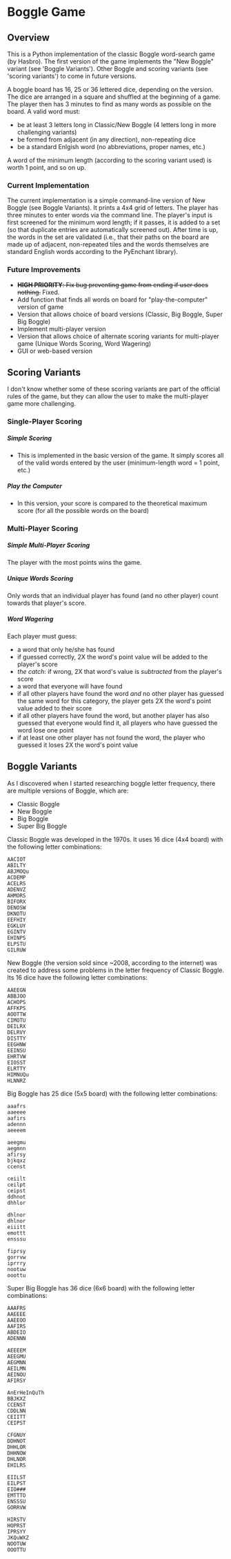 # Boggle Game

## Overview

This is a Python implementation of the classic Boggle word-search game (by Hasbro). The first version of the game implements the "New Boggle" variant (see 'Boggle Variants'). Other Boggle and scoring variants (see 'scoring variants') to come in future versions.

A boggle board has 16, 25 or 36 lettered dice, depending on the version. The dice are arranged in a square and shuffled at the beginning of a game. The player then has 3 minutes to find as many words as possible on the board. A valid word must:
 * be at least 3 letters long in Classic/New Boggle (4 letters long in more challenging variants)
 * be formed from adjacent (in any direction), non-repeating dice
 * be a standard Enlgish word (no abbreviations, proper names, etc.)


A word of the minimum length (according to the scoring variant used) is worth 1 point, and so on up.

### Current Implementation

The current implementation is a simple command-line version of New Boggle (see Boggle Variants). It prints a 4x4 grid of letters. The player has three minutes to enter words via the command line. The player's input is first screened for the minimum word length; if it passes, it is added to a set (so that duplicate entries are automatically screened out). After time is up, the words in the set are validated (i.e., that their paths on the board are made up of adjacent, non-repeated tiles and the words themselves are standard English words according to the PyEnchant library).


### Future Improvements


 * <s>**HIGH PRIORITY**: Fix bug preventing game from ending if user does nothing.</s> Fixed.
 * Add function that finds all words on board for "play-the-computer" version of game
 * Version that allows choice of board versions (Classic, Big Boggle, Super Big Boggle)
 * Implement multi-player version
 * Version that allows choice of alternate scoring variants for multi-player game (Unique Words Scoring, Word Wagering)
 * GUI or web-based version


## Scoring Variants

I don't know whether some of these scoring variants are part of the official rules of the game, but they can allow the user to make the multi-player game more challenging.

### Single-Player Scoring

##### Simple Scoring
 * This is implemented in the basic version of the game. It simply scores all of the valid words entered by the user (minimum-length word = 1 point, etc.)

##### Play the Computer
 * In this version, your score is compared to the theoretical maximum score (for all the possible words on the board)

### Multi-Player Scoring

##### Simple Multi-Player Scoring

The player with the most points wins the game.

##### Unique Words Scoring

Only words that an individual player has found (and no other player) count towards that player's score.

##### Word Wagering

Each player must guess:
  * a word that only he/she has found
   * if guessed correctly, 2X the word's point value will be added to the player's score
   * *the catch*: if wrong, 2X that word's value is *subtracted* from the player's score
  * a word that everyone will have found
   * if all other players have found the word *and* no other player has guessed the same word for this category, the player gets 2X the word's point value added to their score
   * if all other players have found the word, but another player has also guessed that everyone would find it, all players who have guessed the word lose one point
   * if at least one other player has not found the word, the player who guessed it loses 2X the word's point value


## Boggle Variants

As I discovered when I started researching boggle letter frequency, there are multiple versions of Boggle, which are:
- Classic Boggle
- New Boggle
- Big Boggle
- Super Big Boggle

Classic Boggle was developed in the 1970s. It uses 16 dice (4x4 board) with the following letter combinations:

```
AACIOT
ABILTY
ABJMOQu
ACDEMP
ACELRS
ADENVZ
AHMORS
BIFORX
DENOSW
DKNOTU
EEFHIY
EGKLUY
EGINTV
EHINPS
ELPSTU
GILRUW
```

New Boggle (the version sold since ~2008, according to the internet) was created to address some problems in the letter
frequency of Classic Boggle. Its 16 dice have the following letter combinations:

```
AAEEGN
ABBJOO
ACHOPS
AFFKPS
AOOTTW
CIMOTU
DEILRX
DELRVY
DISTTY
EEGHNW
EEINSU
EHRTVW
EIOSST
ELRTTY
HIMNUQu
HLNNRZ
```

Big Boggle has 25 dice (5x5 board) with the following letter combinations:

```
aaafrs
aaeeee
aafirs
adennn
aeeeem

aeegmu
aegmnn
afirsy
bjkqxz
ccenst

ceiilt
ceilpt
ceipst
ddhnot
dhhlor

dhlnor
dhlnor
eiiitt
emottt
ensssu

fiprsy
gorrvw
iprrry
nootuw
ooottu
```

Super Big Boggle has 36 dice (6x6 board) with the following letter combinations:

```
AAAFRS
AAEEEE
AAEEOO
AAFIRS
ABDEIO
ADENNN

AEEEEM
AEEGMU
AEGMNN
AEILMN
AEINOU
AFIRSY

AnErHeInQuTh
BBJKXZ
CCENST
CDDLNN
CEIITT
CEIPST

CFGNUY
DDHNOT
DHHLOR
DHHNOW
DHLNOR
EHILRS

EIILST
EILPST
EIO###
EMTTTO
ENSSSU
GORRVW

HIRSTV
HOPRST
IPRSYY
JKQuWXZ
NOOTUW
OOOTTU
```
